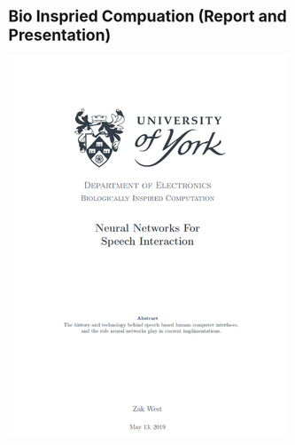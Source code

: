 # Bio Inspried Compuation (Report and Presentation)

[![](https://github.com/zwrawr/Bio-Inspired-Computation/blob/master/Screenshot%20from%202019-05-13%2014-39-43.png)](https://github.com/zwrawr/Bio-Inspired-Computation/blob/master/Bio_Inspired_Computation.pdf)
